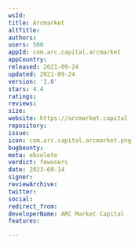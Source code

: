 ```yaml
---
wsId: 
title: Arcmarket
altTitle: 
authors: 
users: 500
appId: com.arc.capital.arcmarket
appCountry: 
released: 2021-09-24
updated: 2021-09-24
version: '1.0'
stars: 4.4
ratings: 
reviews: 
size: 
website: https://arcmarket.capital
repository: 
issue: 
icon: com.arc.capital.arcmarket.png
bugbounty: 
meta: obsolete
verdict: fewusers
date: 2023-09-14
signer: 
reviewArchive: 
twitter: 
social: 
redirect_from: 
developerName: ARC Market Capital
features: 

---
```


